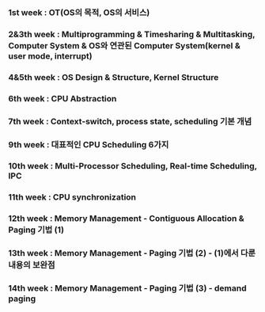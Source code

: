 ### 1st week : OT(OS의 목적, OS의 서비스)

### 2&3th week : Multiprogramming & Timesharing & Multitasking, Computer System & OS와 연관된 Computer System(kernel & user mode, interrupt)

### 4&5th week : OS Design & Structure, Kernel Structure

### 6th week : CPU Abstraction

### 7th week : Context-switch, process state, scheduling 기본 개념

### 9th week : 대표적인 CPU Scheduling 6가지

### 10th week : Multi-Processor Scheduling, Real-time Scheduling, IPC

### 11th week : CPU synchronization

### 12th week : Memory Management - Contiguous Allocation & Paging 기법 (1)

### 13th week : Memory Management - Paging 기법 (2) - (1)에서 다룬 내용의 보완점

### 14th week : Memory Management - Paging 기법 (3) - demand paging
